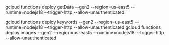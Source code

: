 gcloud functions deploy getData --gen2 --region=us-east5 --runtime=nodejs18 --trigger-http --allow-unauthenticated

gcloud functions deploy keywords --gen2 --region=us-east5 --runtime=nodejs18 --trigger-http --allow-unauthenticated
gcloud functions deploy images --gen2 --region=us-east5 --runtime=nodejs18 --trigger-http --allow-unauthenticated